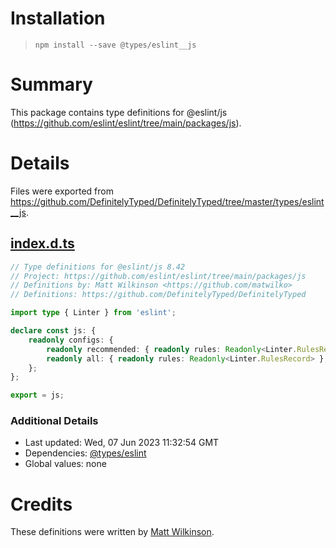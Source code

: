 # Installation
> `npm install --save @types/eslint__js`

# Summary
This package contains type definitions for @eslint/js (https://github.com/eslint/eslint/tree/main/packages/js).

# Details
Files were exported from https://github.com/DefinitelyTyped/DefinitelyTyped/tree/master/types/eslint__js.
## [index.d.ts](https://github.com/DefinitelyTyped/DefinitelyTyped/tree/master/types/eslint__js/index.d.ts)
````ts
// Type definitions for @eslint/js 8.42
// Project: https://github.com/eslint/eslint/tree/main/packages/js
// Definitions by: Matt Wilkinson <https://github.com/matwilko>
// Definitions: https://github.com/DefinitelyTyped/DefinitelyTyped

import type { Linter } from 'eslint';

declare const js: {
    readonly configs: {
        readonly recommended: { readonly rules: Readonly<Linter.RulesRecord> };
        readonly all: { readonly rules: Readonly<Linter.RulesRecord> };
    };
};

export = js;

````

### Additional Details
 * Last updated: Wed, 07 Jun 2023 11:32:54 GMT
 * Dependencies: [@types/eslint](https://npmjs.com/package/@types/eslint)
 * Global values: none

# Credits
These definitions were written by [Matt Wilkinson](https://github.com/matwilko).
